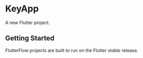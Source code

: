 # KeyApp

A new Flutter project.

## Getting Started

FlutterFlow projects are built to run on the Flutter _stable_ release.
